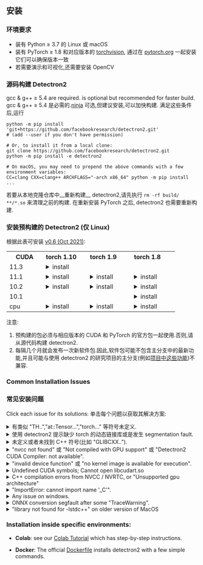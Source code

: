 ## 安装

### 环境要求
- 装有 Python ≥ 3.7 的 Linux 或 macOS
- 装有 PyTorch ≥ 1.8 和对应版本的 [torchvision](https://github.com/pytorch/vision/),
  通过在 [pytorch.org](https://pytorch.org) 一起安装它们可以确保版本一致
- 若需要演示和可视化,还需要安装 OpenCV


### 源码构建 Detectron2

gcc & g++ ≥ 5.4 are required.  is optional but recommended for faster build.
gcc & g++ ≥ 5.4 是必需的.[ninja](https://ninja-build.org/) 可选,但建议安装,可以加快构建.
满足这些条件后,运行
```shell
python -m pip install 'git+https://github.com/facebookresearch/detectron2.git'
# (add --user if you don't have permission)

# Or, to install it from a local clone:
git clone https://github.com/facebookresearch/detectron2.git
python -m pip install -e detectron2

# On macOS, you may need to prepend the above commands with a few environment variables:
CC=clang CXX=clang++ ARCHFLAGS="-arch x86_64" python -m pip install ...
```

若要从本地克隆仓库中__重新构建__ detectron2,请先执行 `rm -rf build/ **/*.so` 来清理之前的构建.
在重新安装 PyTorch 之后, detectron2 也需要重新构建.

### 安装预构建的 Detectron2 (仅 Linux)

根据此表可安装 [v0.6 (Oct 2021)](https://github.com/facebookresearch/detectron2/releases):

<table class="docutils"><tbody><th width="80"> CUDA </th><th valign="bottom" align="left" width="100">torch 1.10</th><th valign="bottom" align="left" width="100">torch 1.9</th><th valign="bottom" align="left" width="100">torch 1.8</th> <tr><td align="left">11.3</td><td align="left"><details><summary> install </summary><pre><code>python -m pip install detectron2 -f \
  https://dl.fbaipublicfiles.com/detectron2/wheels/cu113/torch1.10/index.html
</code></pre> </details> </td> <td align="left"> </td> <td align="left"> </td> </tr> <tr><td align="left">11.1</td><td align="left"><details><summary> install </summary><pre><code>python -m pip install detectron2 -f \
  https://dl.fbaipublicfiles.com/detectron2/wheels/cu111/torch1.10/index.html
</code></pre> </details> </td> <td align="left"><details><summary> install </summary><pre><code>python -m pip install detectron2 -f \
  https://dl.fbaipublicfiles.com/detectron2/wheels/cu111/torch1.9/index.html
</code></pre> </details> </td> <td align="left"><details><summary> install </summary><pre><code>python -m pip install detectron2 -f \
  https://dl.fbaipublicfiles.com/detectron2/wheels/cu111/torch1.8/index.html
</code></pre> </details> </td> </tr> <tr><td align="left">10.2</td><td align="left"><details><summary> install </summary><pre><code>python -m pip install detectron2 -f \
  https://dl.fbaipublicfiles.com/detectron2/wheels/cu102/torch1.10/index.html
</code></pre> </details> </td> <td align="left"><details><summary> install </summary><pre><code>python -m pip install detectron2 -f \
  https://dl.fbaipublicfiles.com/detectron2/wheels/cu102/torch1.9/index.html
</code></pre> </details> </td> <td align="left"><details><summary> install </summary><pre><code>python -m pip install detectron2 -f \
  https://dl.fbaipublicfiles.com/detectron2/wheels/cu102/torch1.8/index.html
</code></pre> </details> </td> </tr> <tr><td align="left">10.1</td><td align="left"> </td> <td align="left"> </td> <td align="left"><details><summary> install </summary><pre><code>python -m pip install detectron2 -f \
  https://dl.fbaipublicfiles.com/detectron2/wheels/cu101/torch1.8/index.html
</code></pre> </details> </td> </tr> <tr><td align="left">cpu</td><td align="left"><details><summary> install </summary><pre><code>python -m pip install detectron2 -f \
  https://dl.fbaipublicfiles.com/detectron2/wheels/cpu/torch1.10/index.html
</code></pre> </details> </td> <td align="left"><details><summary> install </summary><pre><code>python -m pip install detectron2 -f \
  https://dl.fbaipublicfiles.com/detectron2/wheels/cpu/torch1.9/index.html
</code></pre> </details> </td> <td align="left"><details><summary> install </summary><pre><code>python -m pip install detectron2 -f \
  https://dl.fbaipublicfiles.com/detectron2/wheels/cpu/torch1.8/index.html
</code></pre> </details> </td> </tr></tbody></table>


注意:
1. 预构建的包必须与相应版本的 CUDA 和 PyTorch 的官方包一起使用.否则,请从源代码构建 detectron2.
2. 每隔几个月就会发布一次新软件包.因此,软件包可能不包含主分支中的最新功能,并且可能与使用 detectron2 的研究项目的主分支(例如[项目中这些功能](projects))不兼容.

### Common Installation Issues
### 常见安装问题

Click each issue for its solutions:
单击每个问题以获取其解决方案:

<details>
<summary>
有类似 "TH..","at::Tensor...","torch..." 等符号未定义.
</summary>
<br/>

这类问题通常是因为 detectron2 或 torchvision 与正在运行的 PyTorch 版本不匹配导致的.

若是预构建的 torchvision 报错,请卸载 torchvision 和 pytorch,并根据 [pytorch.org](http://pytorch.org) 来重新安装它们,以确保两者版本匹配.

若是预构建的 detectron2 报错,请检查 [release notes](https://github.com/facebookresearch/detectron2/releases),卸载当前 detectron2 并重新安装正确的和 pytorch 版本匹配的预构建 detectron2.

If the error comes from detectron2 or torchvision that you built manually from source,
remove files you built (`build/`, `**/*.so`) and rebuild it so it can pick up the version of pytorch currently in your environment.
若是手动构建的 detectron2 或 torchvision 报错,请删除手动构建文件(`build/`,`**/*.so`)并重新构建,以便可以获取您当前环境中存在的 pytorch 版本.

若上述方案均无法解决问题,请提供可以复现问题的环境(比如 dockerfile).
</details>

<details>
<summary>
使用 detectron2 提示缺少 torch 的动态链接库或是发生 segmentation fault.
</summary>
这类问题通常时因为 detectron2 或 torchvision 和当前正在运行的 PyTorch 版本不匹配导致的.解决方法参见上一个问题.
</details>

<details>
<summary>
未定义或者未找到 C++ 符号(比如 "GLIBCXX..").
</summary>
<br/>
这通常是因为库使用了较新的 C++ 编译器编译,但运行环境下的 C++ 运行库是旧的.

这类问题在较旧的 anaconda 上易出现,运行 `conda update libgcc` 来升级 C++ 运行库可能会有所帮助.

解决方案的根本在于要避免 C++ 编译器不匹配问题,要么使用较旧的 C++ 编译器,要么使用合适的 C++ 运行库.
若要指定 C++ 运行库,可以使用环境变量 `LD_PRELOAD=/path/to/libstdc++.so`.
</details>

<details>
<summary>
"nvcc not found" 或 "Not compiled with GPU support" 或 "Detectron2 CUDA Compiler: not available".
</summary>
<br/>
构建 detectron2 时未找到 CUDA.你应该确保在你构建 detectron2 时运行
```shell
python -c 'import torch; from torch.utils.cpp_extension import CUDA_HOME; print(torch.cuda.is_available(), CUDA_HOME)'
```
打印结果为 `(True, a directory with cuda)` .

大部分模型都可以在无 GPU 支持的情况下推理(但不能训练).若要使用 CPU,请在配置中设置 `MODEL.DEVICE='cpu'`.
</details>

<details>
<summary>
"invalid device function" 或 "no kernel image is available for execution".
</summary>
<br/>
导致该问题的两个可能原因:

* 构建 detectron2 时的 CUDA 和运行时的 CUDA 版本不一致.

  要确认是否时这类情况,请使用 `python -m detectron2.utils.collect_env` 来找出不一致的 CUDA 版本.理想情况下, 
  这条命令输出中的 "Detectron2 CUDA Compiler", "CUDA_HOME", "PyTorch built with - CUDA" 中包含的 cuda 库版本应该一致.

  当它们不一致时,您需要安装不同的 PyTorch 版本(或自己构建) 以匹配本地 CUDA 安装，或安装其他版本的 CUDA 以匹配 PyTorch.

* PyTorch/torchvision/Detectron2 不是以正确的 GPU SM 架构(又名计算能力)构建的。

  指令`python -m detectron2.utils.collect_env` 中的 "architecture flags" 显示有 PyTorch/detectron2/torchvision 的架构.
  这些架构中必须包含有您的 GPU 架构, GPU 架构可参见 [developer.nvidia.com/cuda-gpus](https://developer.nvidia.com/cuda-gpus).

  若您使用的是预构建的 PyTorch/detectron2/torchvision,它们通常已经支持了最流行的一些 GPU.
  若不支持,您需要自行从源码构建它们.

  从源代码构建 detectron2/torchvision 时,它们会检测 GPU 设备并仅针对设备进行构建.
  这意味着编译后的代码可能无法在其他 GPU 设备上运行.
  要以正确的体系结构重新编译它们，请删除所有已安装/编译的文件,
  并使用正确设置 `TORCH_CUDA_ARCH_LIST` 环境变量并重新生成它们.
  例如, `export TORCH_CUDA_ARCH_LIST="6.0;7.0"` 使其同时针对 P100 和 V100 进行编译.
</details>

<details>
<summary>
Undefined CUDA symbols; Cannot open libcudart.so
</summary>
<br/>
The version of NVCC you use to build detectron2 or torchvision does
not match the version of CUDA you are running with.
This often happens when using anaconda's CUDA runtime.

Use `python -m detectron2.utils.collect_env` to find out inconsistent CUDA versions.
In the output of this command, you should expect "Detectron2 CUDA Compiler", "CUDA_HOME", "PyTorch built with - CUDA"
to contain cuda libraries of the same version.

When they are inconsistent,
you need to either install a different build of PyTorch (or build by yourself)
to match your local CUDA installation, or install a different version of CUDA to match PyTorch.
</details>


<details>
<summary>
C++ compilation errors from NVCC / NVRTC, or "Unsupported gpu architecture"
</summary>
<br/>
A few possibilities:

1. Local CUDA/NVCC version has to match the CUDA version of your PyTorch. Both can be found in `python collect_env.py`
   (download from [here](./detectron2/utils/collect_env.py)).
   When they are inconsistent, you need to either install a different build of PyTorch (or build by yourself)
   to match your local CUDA installation, or install a different version of CUDA to match PyTorch.

2. Local CUDA/NVCC version shall support the SM architecture (a.k.a. compute capability) of your GPU.
   The capability of your GPU can be found at [developer.nvidia.com/cuda-gpus](https://developer.nvidia.com/cuda-gpus).
   The capability supported by NVCC is listed at [here](https://gist.github.com/ax3l/9489132).
   If your NVCC version is too old, this can be workaround by setting environment variable
   `TORCH_CUDA_ARCH_LIST` to a lower, supported capability.

3. The combination of NVCC and GCC you use is incompatible. You need to change one of their versions.
   See [here](https://gist.github.com/ax3l/9489132) for some valid combinations.
   Notably, CUDA<=10.1.105 doesn't support GCC>7.3.

   The CUDA/GCC version used by PyTorch can be found by `print(torch.__config__.show())`.

</details>


<details>
<summary>
"ImportError: cannot import name '_C'".
</summary>
<br/>
Please build and install detectron2 following the instructions above.

Or, if you are running code from detectron2's root directory, `cd` to a different one.
Otherwise you may not import the code that you installed.
</details>


<details>
<summary>
Any issue on windows.
</summary>
<br/>

Detectron2 is continuously built on windows with [CircleCI](https://app.circleci.com/pipelines/github/facebookresearch/detectron2?branch=main).
However we do not provide official support for it.
PRs that improves code compatibility on windows are welcome.
</details>

<details>
<summary>
ONNX conversion segfault after some "TraceWarning".
</summary>
<br/>
The ONNX package is compiled with a too old compiler.

Please build and install ONNX from its source code using a compiler
whose version is closer to what's used by PyTorch (available in `torch.__config__.show()`).
</details>


<details>
<summary>
"library not found for -lstdc++" on older version of MacOS
</summary>
<br/>

See [this stackoverflow answer](https://stackoverflow.com/questions/56083725/macos-build-issues-lstdc-not-found-while-building-python-package).

</details>


### Installation inside specific environments:

* __Colab__: see our [Colab Tutorial](https://colab.research.google.com/drive/16jcaJoc6bCFAQ96jDe2HwtXj7BMD_-m5)
  which has step-by-step instructions.

* __Docker__: The official [Dockerfile](docker) installs detectron2 with a few simple commands.
